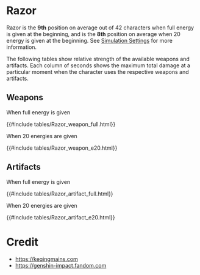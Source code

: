 # Razor

Razor is the **9th** position on average out of 42
characters when full energy is given at the beginning, and is the
**8th** position on average when 20 energy is given at the
beginning. See [Simulation Settings](./simulation_settings.md) for more
information.

The following tables show relative strength of the available weapons and
artifacts. Each column of seconds shows the maximum total damage at a
particular moment when the character uses the respective weapons and
artifacts.

## Weapons

When full energy is given

{{#include tables/Razor_weapon_full.html}}

When 20 energies are given

{{#include tables/Razor_weapon_e20.html}}

## Artifacts

When full energy is given

{{#include tables/Razor_artifact_full.html}}

When 20 energies are given

{{#include tables/Razor_artifact_e20.html}}

# Credit

- <https://keqingmains.com>
- <https://genshin-impact.fandom.com>
